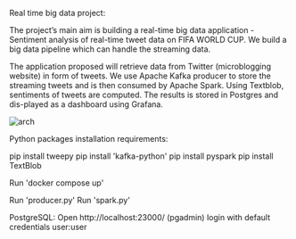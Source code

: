 Real time big data project: 

The project’s main aim is building a real-time big data application - Sentiment analysis of real-time tweet data on FIFA WORLD CUP.
We build a big data pipeline which can handle the streaming data.

The application proposed will retrieve data from Twitter (microblogging
website) in form of tweets. We use Apache Kafka producer to store the streaming
tweets and is then consumed by Apache Spark. Using Textblob, sentiments of
tweets are computed. The results is stored in Postgres and dis-played as a
dashboard using Grafana.

![arch](https://user-images.githubusercontent.com/61226849/216811825-f4e31984-c941-4002-ba70-972ec04cb780.png)



Python packages installation requirements: 

pip install tweepy
pip install 'kafka-python' 
pip install pyspark 
pip install TextBlob 


Run 'docker compose up'

Run 'producer.py'
Run 'spark.py'

PostgreSQL: 
Open http://localhost:23000/ (pgadmin)
login with default credentials user:user



